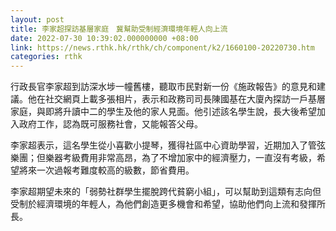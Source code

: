 ```yaml
---
layout: post
title: 李家超探訪基層家庭　冀幫助受制經濟環境年輕人向上流
date: 2022-07-30 10:39:02.000000000 +08:00
link: https://news.rthk.hk/rthk/ch/component/k2/1660100-20220730.htm
categories: rthk
---
```


行政長官李家超到訪深水埗一幢舊樓，聽取市民對新一份《施政報告》的意見和建議。他在社交網頁上載多張相片，表示和政務司司長陳國基在大廈內探訪一戶基層家庭，與即將升讀中二的學生及他的家人見面。他引述該名學生說，長大後希望加入政府工作，認為既可服務社會，又能報答父母。

李家超表示，這名學生從小喜歡小提琴，獲得社區中心資助學習，近期加入了管弦樂團；但樂器考級費用非常高昂，為了不增加家中的經濟壓力，一直沒有考級，希望將來一次過報考難度較高的級數，節省費用。

李家超期望未來的「弱勢社群學生擺脫跨代貧窮小組」，可以幫助到這類有志向但受制於經濟環境的年輕人，為他們創造更多機會和希望，協助他們向上流和發揮所長。
